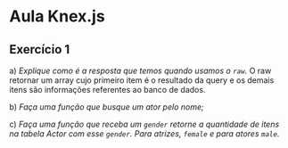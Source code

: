 # Aula Knex.js

## Exercício 1

a) *Explique como é a resposta que temos quando usamos o `raw`.* 
O raw retornar um array cujo primeiro item é o resultado da query e os demais itens são informações referentes ao banco de dados.

b) *Faça uma função que busque um ator pelo nome;*


c) *Faça uma função que receba um `gender` retorne a quantidade de itens na tabela Actor com esse `gender`. Para atrizes, `female` e para atores `male`.*